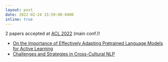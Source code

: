 ```yaml
---
layout: post
date: 2022-02-24 15:59:00-0400
inline: true
---
```


2 papers accepted at [ACL 2022](https://www.2022.aclweb.org/) (main conf.)!
- [On the Importance of Effectively Adapting Pretrained Language Models for Active Learning](https://arxiv.org/abs/2104.08320)
- [Challenges and Strategies in Cross-Cultural NLP](https://arxiv.org/abs/2203.10020)
